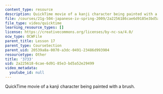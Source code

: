 ```yaml
---
content_type: resource
description: QuickTime movie of a kanji character being painted with a brush.
file: /courses/21g-504-japanese-iv-spring-2009/2a2256186cae6d9185e3bd5a52e29499_3733.mov
file_type: video/quicktime
learning_resource_types: []
license: https://creativecommons.org/licenses/by-nc-sa/4.0/
ocw_type: OCWFile
parent_title: Lesson 17
parent_type: CourseSection
parent_uid: 20539a8a-0070-a3dc-0491-23486d993904
resourcetype: Other
title: '3733'
uid: 2a225618-6cae-6d91-85e3-bd5a52e29499
video_metadata:
  youtube_id: null
---
```

QuickTime movie of a kanji character being painted with a brush.